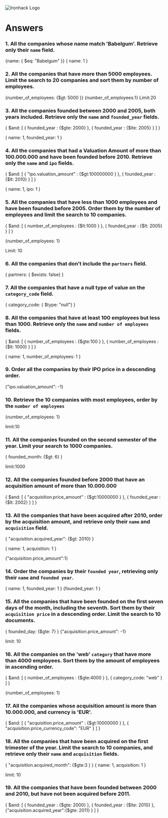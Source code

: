 ![Ironhack Logo](https://i.imgur.com/1QgrNNw.png)

# Answers

### 1. All the companies whose name match 'Babelgum'. Retrieve only their `name` field.

 {name: { $eq: "Babelgum" }} 
 { name: 1 }

### 2. All the companies that have more than 5000 employees. Limit the search to 20 companies and sort them by **number of employees**.

{number_of_employees: {$gt: 5000 }}
{number_of_employees:1}
Limit:20

### 3. All the companies founded between 2000 and 2005, both years included. Retrieve only the `name` and `founded_year` fields.

{ $and: [ { founded_year
: {$gte: 2000} }, { founded_year
: {$lte: 2005} } ] }

 { name: 1, founded_year: 1 }

### 4. All the companies that had a Valuation Amount of more than 100.000.000 and have been founded before 2010. Retrieve only the `name` and `ipo` fields.

{ $and: [ { "ipo.valuation_amount"
: {$gt:100000000 } }, { founded_year
: {$lt: 2010} } ] }

{ name: 1, ipo: 1 }


### 5. All the companies that have less than 1000 employees and have been founded before 2005. Order them by the number of employees and limit the search to 10 companies.

{ $and: [ { number_of_employees
: {$lt:1000 } }, { founded_year
: {$lt: 2005} } ] }

{number_of_employees: 1}

Limit: 10

### 6. All the companies that don't include the `partners` field.

{ partners: { $exists: false} }

### 7. All the companies that have a null type of value on the `category_code` field.

{ category_code: { $type: "null"} }

### 8. All the companies that have at least 100 employees but less than 1000. Retrieve only the `name` and `number of employees` fields.

{ $and: [ { number_of_employees
: {$gte:100 } }, { number_of_employees
: {$lt: 1000} } ] }

{ name: 1, number_of_employees: 1 }

### 9. Order all the companies by their IPO price in a descending order.

{"ipo.valuation_amount": -1}

### 10. Retrieve the 10 companies with most employees, order by the `number of employees`

{number_of_employees: 1}

limit:10

### 11. All the companies founded on the second semester of the year. Limit your search to 1000 companies.

{ founded_month: {$gt: 6} }

limit:1000

### 12. All the companies founded before 2000 that have an acquisition amount of more than 10.000.000

{ $and: [ { "acquisition.price_amount"
: {$gt:10000000 } }, { founded_year
: {$lt: 2002} } ] }

### 13. All the companies that have been acquired after 2010, order by the acquisition amount, and retrieve only their `name` and `acquisition` field.

{ "acquisition.acquired_year": {$gt: 2010} } 

{ name: 1, acquisition: 1 }

{"acquisition.price_amount":1}

### 14. Order the companies by their `founded year`, retrieving only their `name` and `founded year`.

{ name: 1, founded_year: 1 }
{founded_year: 1 }

### 15. All the companies that have been founded on the first seven days of the month, including the seventh. Sort them by their `acquisition price` in a descending order. Limit the search to 10 documents.

{ founded_day: {$gte: 7} }
{"acquisition.price_amount": -1}

limit: 10

### 16. All the companies on the 'web' `category` that have more than 4000 employees. Sort them by the amount of employees in ascending order.

{ $and: [ { number_of_employees
: {$gte:4000 } }, { category_code: "web" } ] }

{number_of_employees: 1}

### 17. All the companies whose acquisition amount is more than 10.000.000, and currency is 'EUR'.

{ $and: [ { "acquisition.price_amount"
: {$gt:10000000 } }, { "acquisition.price_currency_code": "EUR"  } ] }

### 18. All the companies that have been acquired on the first trimester of the year. Limit the search to 10 companies, and retrieve only their `name` and `acquisition` fields.

{ "acquisition.acquired_month": {$gte:3 } }
{ name: 1, acquisition: 1 }

limit: 10

### 19. All the companies that have been founded between 2000 and 2010, but have not been acquired before 2011.

{ $and: [ { founded_year
: {$gte: 2000} }, { founded_year
: {$lte: 2010} }, {"acquisition.acquired_year":{$gte: 2011} } ] }
